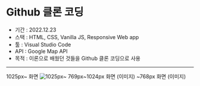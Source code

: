 # Github 클론 코딩

- 기간 : 2022.12.23
- 스택 : HTML, CSS, Vanilla JS, Responsive Web app
- 툴 : Visual Studio Code
- API : Google Map API
- 목적 : 이론으로 배웠던 것들을 Github 클론 코딩으로 사용

---

1025px~ 화면
![1025px~](https://user-images.githubusercontent.com/57612261/221512911-792b4fac-1ba8-4989-a518-4d2822ae604d.png)
769px~1024px 화면
(이미지)
~768px 화면
(이미지)

